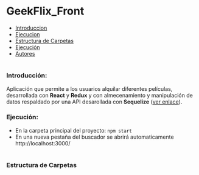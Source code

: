 # GeekFlix_Front
- [Introduccion](#Introduccion)
- [Ejecucion](#Ejecución)
- [Estructura de Carpetas](#Estructura)
- [Ejecución](#Endpoints)
- [Autores](#Authors)
#


### Introducción:
Aplicación que permite a los usuarios alquilar diferentes películas, desarrollada con **React** y **Redux** y con almecenamiento y manipulación de datos respaldado por una API desarollada con **Sequelize** ([ver enlace](https://github.com/adrian-olmo/GeekFlix_Back)).


### Ejecución:
 - En la carpeta principal del proyecto:
 `npm start`
 - En una nueva pestaña del buscador se abrirá automaticamente http://localhost:3000/
#

### Estructura de Carpetas
